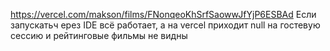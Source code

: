 https://vercel.com/makson/films/FNonqeoKhSrfSaowwJfYjP6ESBAd
Если запускатьч ерез IDE всё работает, а на vercel приходит null на гостевую сессию и рейтинговые фильмы не видны
